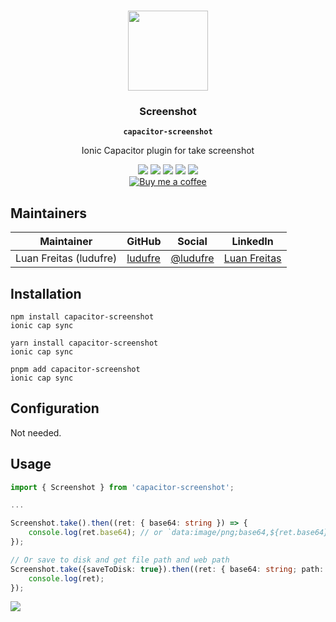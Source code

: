 <p align="center"><br><img src="https://user-images.githubusercontent.com/236501/85893648-1c92e880-b7a8-11ea-926d-95355b8175c7.png" width="128" height="128" /></p>
<h3 align="center">Screenshot</h3>
<p align="center"><strong><code>capacitor-screenshot</code></strong></p>
<p align="center">
  Ionic Capacitor plugin for take screenshot
</p>

<p align="center">
  <img src="https://img.shields.io/maintenance/yes/2025?style=flat-square" />
  <a href="https://www.npmjs.com/package/capacitor-screenshot"><img src="https://img.shields.io/npm/l/capacitor-screenshot?style=flat-square" /></a>
  <a href="https://www.npmjs.com/package/capacitor-screenshot"><img src="https://img.shields.io/npm/dw/capacitor-screenshot?style=flat-square" /></a>
  <a href="https://www.npmjs.com/package/capacitor-screenshot"><img src="https://img.shields.io/npm/v/capacitor-screenshot?style=flat-square" /></a>
<!-- ALL-CONTRIBUTORS-BADGE:START - Do not remove or modify this section -->
<a href="#contributors-"><img src="https://img.shields.io/badge/all%20contributors-0-orange?style=flat-square" /></a>
<!-- ALL-CONTRIBUTORS-BADGE:END -->
<br />
<a href="https://www.buymeacoffee.com/ludufre"><img src="https://img.shields.io/badge/Buy%20me%20a%20coffee-ludufre-fce802?style=flat-square" alt="Buy me a coffee"></a>
</p>

## Maintainers

| Maintainer             | GitHub                                | Social                            | LinkedIn                                                           |
| ---------------------- | ------------------------------------- | --------------------------------- | ------------------------------------------------------------------ |
| Luan Freitas (ludufre) | [ludufre](https://github.com/ludufre) | [@ludufre](https://x.com/ludufre) | [Luan Freitas](https://www.linkedin.com/in/luan-freitas-14341687/) |

## Installation

```terminal
npm install capacitor-screenshot
ionic cap sync
```

```terminal
yarn install capacitor-screenshot
ionic cap sync
```

```terminal
pnpm add capacitor-screenshot
ionic cap sync
```

## Configuration

Not needed.

## Usage

```typescript
import { Screenshot } from 'capacitor-screenshot';

...

Screenshot.take().then((ret: { base64: string }) => {
    console.log(ret.base64); // or `data:image/png;base64,${ret.base64}`
});

// Or save to disk and get file path and web path
Screenshot.take({saveToDisk: true}).then((ret: { base64: string; path: string; webPath: string }) => {
    console.log(ret);
});
```

<a href="https://www.buymeacoffee.com/ludufre"><img src="https://www.buymeacoffee.com/assets/img/custom_images/orange_img.png"></a>